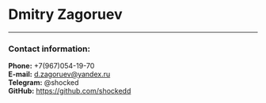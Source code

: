 # Dmitry Zagoruev

---

### Contact information:

**Phone:** +7(967)054-19-70<br>
**E-mail:** d.zagoruev@yandex.ru<br>
**Telegram:** @shocked<br>
**GitHub:** https://github.com/shockedd<br>